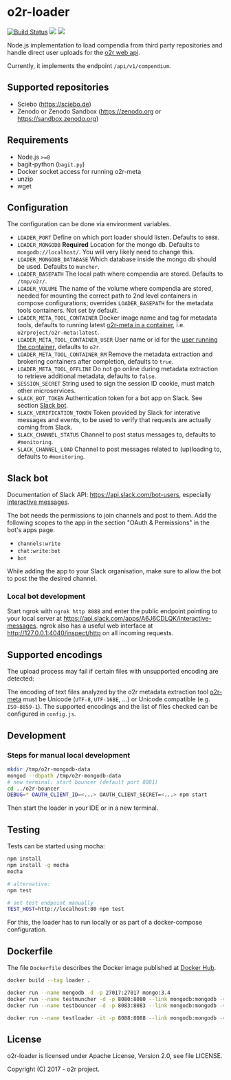 # o2r-loader

[![Build Status](https://travis-ci.org/o2r-project/o2r-loader.svg?branch=master)](https://travis-ci.org/o2r-project/o2r-loader) [![](https://images.microbadger.com/badges/version/o2rproject/o2r-loader.svg)](https://microbadger.com/images/o2rproject/o2r-loader "Get your own version badge on microbadger.com") [![](https://images.microbadger.com/badges/image/o2rproject/o2r-loader.svg)](https://microbadger.com/images/o2rproject/o2r-loader "Get your own image badge on microbadger.com")

Node.js implementation to load compendia from third party repositories and handle direct user uploads for the [o2r web api](http://o2r.info/o2r-web-api).

Currently, it implements the endpoint `/api/v1/compendium`.

## Supported repositories

- Sciebo (https://sciebo.de)
- Zenodo or Zenodo Sandbox (https://zenodo.org or https://sandbox.zenodo.org)

## Requirements

- Node.js `>=8`
- bagit-python (`bagit.py`)
- Docker socket access for running o2r-meta
- unzip
- wget

## Configuration

The configuration can be done via environment variables.

- `LOADER_PORT`
  Define on which port loader should listen. Defaults to `8088`.
- `LOADER_MONGODB` __Required__
  Location for the mongo db. Defaults to `mongodb://localhost/`. You will very likely need to change this.
- `LOADER_MONGODB_DATABASE`
  Which database inside the mongo db should be used. Defaults to `muncher`.
- `LOADER_BASEPATH`
  The local path where compendia are stored. Defaults to `/tmp/o2r/`.
- `LOADER_VOLUME`
  The name of the volume where compendia are stored, needed for mounting the correct path to 2nd level containers in compose configurations; overrides `LOADER_BASEPATH` for the metadata tools containers. Not set by default.
- `LOADER_META_TOOL_CONTAINER`
  Docker image name and tag for metadata tools, defaults to running latest [o2r-meta in a container](https://github.com/o2r-project/o2r-meta#using-docker), i.e. `o2rproject/o2r-meta:latest`.
- `LOADER_META_TOOL_CONTAINER_USER`
  User name or id for the [user running the container](https://docs.docker.com/engine/reference/run/#user), defaults to `o2r`.
- `LOADER_META_TOOL_CONTAINER_RM`
  Remove the metadata extraction and brokering containers after completion, defaults to `true`.
- `LOADER_META_TOOL_OFFLINE`
  Do not go online during metadata extraction to retrieve additional metadata, defaults to `false`.
- `SESSION_SECRET`
  String used to sign the session ID cookie, must match other microservices.
- `SLACK_BOT_TOKEN`
  Authentication token for a bot app on Slack. See section [Slack bot](#slack-bot).
- `SLACK_VERIFICATION_TOKEN`
  Token provided by Slack for interative messages and events, to be used to verify that requests are actually coming from Slack.
- `SLACK_CHANNEL_STATUS`
  Channel to post status messages to, defaults to `#monitoring`.
- `SLACK_CHANNEL_LOAD`
  Channel to post messages related to (up)loading to, defaults to `#monitoring`.

## Slack bot

Documentation of Slack API: https://api.slack.com/bot-users, especially [interactive messages](https://api.slack.com/interactive-messages).

The bot needs the permissions to join channels and post to them.
Add the following scopes to the app in the section "OAuth & Permissions" in the bot's apps page.

- `channels:write`
- `chat:write:bot`
- `bot`

While adding the app to your Slack organisation, make sure to allow the bot to post the the desired channel.

### Local bot development

Start ngrok with `ngrok http 8088` and enter the public endpoint pointing to your local server at https://api.slack.com/apps/A6J6CDLQK/interactive-messages. ngrok also has a useful web interface at http://127.0.0.1:4040/inspect/http on all incoming requests.

## Supported encodings

The upload process may fail if certain files with unsupported encoding are detected: 

The encoding of text files analyzed by the o2r metadata extraction tool [o2r-meta](https://github.com/o2r-project/o2r-meta) must be Unicode (`UTF-8`, `UTF-16BE`, ...) or Unicode compatible (e.g. `ISO-8859-1`). The supported encodings and the list of files checked can be configured in `config.js`. 

## Development

### Steps for manual local development

```bash
mkdir /tmp/o2r-mongodb-data
mongod --dbpath /tmp/o2r-mongodb-data
# new terminal: start bouncer (default port 8081)
cd ../o2r-bouncer
DEBUG=* OAUTH_CLIENT_ID=<...> OAUTH_CLIENT_SECRET=<...> npm start
```

Then start the loader in your IDE or in a new terminal.

## Testing

Tests can be started using mocha:

```bash
npm install
npm install -g mocha
mocha

# alternative:
npm test

# set test endpoint manually
TEST_HOST=http://localhost:80 npm test
```
For this, the loader has to run locally or as part of a docker-compose configuration.

## Dockerfile

The file `Dockerfile` describes the Docker image published at [Docker Hub](https://hub.docker.com/r/o2rproject/o2r-loader/).

```bash
docker build --tag loader .

docker run --name mongodb -d -p 27017:27017 mongo:3.4
docker run --name testmuncher -d -p 8080:8080 --link mongodb:mongodb -v /tmp/o2r:/tmp/o2r -v /var/run/docker.sock:/var/run/docker.sock -e MUNCHER_MONGODB=mongodb://mongodb:27017 -e DEBUG=* o2rproject/o2r-muncher:latest
docker run --name testbouncer -d -p 8083:8083 --link mongodb:mongodb -v /tmp/o2r:/tmp/o2r -e BOUNCER_MONGODB=mongodb://mongodb:27017 -e DEBUG=* -e OAUTH_CLIENT_ID=... -e OAUTH_CLIENT_SECRET=... -e  OAUTH_URL_CALLBACK=http://localhost/api/v1/auth/login o2rproject/o2r-bouncer:latest

docker run --name testloader -it -p 8088:8088 --link mongodb:mongodb -v /tmp/o2r:/tmp/o2r -v /var/run/docker.sock:/var/run/docker.sock -e LOADER_MONGODB=mongodb://mongodb:27017 -e DEBUG=* loader
```

## License

o2r-loader is licensed under Apache License, Version 2.0, see file LICENSE.

Copyright (C) 2017 - o2r project.
